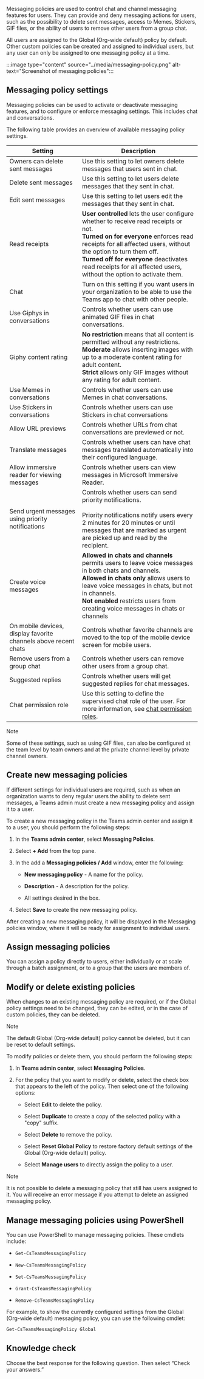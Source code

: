 Messaging policies are used to control chat and channel messaging features for users. They can provide and deny messaging actions for users, such as the possibility to delete sent messages, access to Memes, Stickers, GIF files, or the ability of users to remove other users from a group chat.

All users are assigned to the Global (Org-wide default) policy by default. Other custom policies can be created and assigned to individual users, but any user can only be assigned to one messaging policy at a time.

:::image type="content" source="../media/messaging-policy.png" alt-text="Screenshot of messaging policies":::


## Messaging policy settings

Messaging policies can be used to activate or deactivate messaging features, and to configure or enforce messaging settings. This includes chat and conversations. 

The following table provides an overview of available messaging policy settings.
 

| **Setting**  | **Description**                                              |
|--|-|
| Owners can delete sent messages                                 | Use this setting to let owners delete messages that users sent in chat.                                      |
| Delete sent messages  | Use this setting to let users delete messages that they sent in chat.|
| Edit sent messages   | Use this setting to let users edit the messages that they sent in chat.|
| Read receipts| **User controlled** lets the user configure whether to receive read receipts or not.<br/> **Turned on for everyone** enforces read receipts for all affected users, without the option to turn them off. <br/> **Turned off for everyone** deactivates read receipts for all affected users, without the option to activate them. |
| Chat         |  Turn on this setting if you want users in your organization to be able to use the Teams app to chat with other people. |
| Use Giphys in conversations                                     | Controls whether users can use animated GIF files in chat conversations.                              |
| Giphy content rating                                            | **No restriction** means that all content is permitted without any restrictions. <br/> **Moderate** allows inserting images with up to a moderate content rating for adult content. <br/> **Strict** allows only GIF images without any rating for adult content.      |
| Use Memes in conversations                                      | Controls whether users can use Memes in chat conversations.                                                 |
| Use Stickers in conversations                                   | Controls whether users can use Stickers in chat conversations                                               |
| Allow URL previews                                              | Controls whether URLs from chat conversations are previewed or not.                                         |
| Translate messages| Controls whether users can have chat messages translated automatically into their configured language.      |
| Allow immersive reader for viewing messages                     | Controls whether users can view messages in Microsoft Immersive Reader.                                     |
| Send urgent messages using priority notifications   | Controls whether users can send priority notifications. <br/><br/> Priority notifications notify users every 2 minutes for 20 minutes or until messages that are marked as urgent are picked up and read by the recipient.    |
| Create voice messages                                         | **Allowed in chats and channels** permits users to leave voice messages in both chats and channels.<br/> **Allowed in chats only** allows users to leave voice messages in chats, but not in channels. <br/> **Not enabled** restricts users from creating voice messages in chats or channels                         |
| On mobile devices, display favorite channels above recent chats | Controls whether favorite channels are moved to the top of the mobile device screen for mobile users.       |
| Remove users from a group chat                  | Controls whether users can remove other users from a group chat.     |
|Suggested replies | Controls whether users will get suggested replies for chat messages.|
|Chat permission role|Use this setting to define the supervised chat role of the user. For more information, see [chat permission roles](https://docs.microsoft.com/microsoftteams/supervise-chats-edu?azure-portal=true&#define-chat-permission-roles-for-each-user-in-your-environment). |


> [!NOTE]
> Some of these settings, such as using GIF files, can also be configured at the team level by team owners and at the private channel level by private channel owners.
 

## Create new messaging policies

If different settings for individual users are required, such as when an organization wants to deny regular users the ability to delete sent messages, a Teams admin must create a new messaging policy and assign it to a user.

To create a new messaging policy in the Teams admin center and assign it to a user, you should perform the following steps: 

1. In the **Teams admin center**, select **Messaging Policies**.

2. Select **+ Add** from the top pane.

3. In the add a **Messaging policies / Add** window, enter the following:

	- **New messaging policy** - A name for the policy.

	- **Description** - A description for the policy.

	- All settings desired in the box.

4. Select **Save** to create the new messaging policy.

After creating a new messaging policy, it will be displayed in the Messaging policies window, where it will be ready for assignment to individual users. 

## Assign messaging policies

You can assign a policy directly to users, either individually or at scale through a batch assignment, or to a group that the users are members of.
 
## Modify or delete existing policies

When changes to an existing messaging policy are required, or if the Global policy settings need to be changed, they can be edited, or in the case of custom policies, they can be deleted.

> [!NOTE]
> The default Global (Org-wide default) policy cannot be deleted, but it can be reset to default settings.


To modify policies or delete them, you should perform the following steps: 

 
1. In **Teams admin center**, select **Messaging Policies**.

2. For the policy that you want to modify or delete, select the check box that appears to the left of the policy. Then select one of the following options:

	- Select **Edit** to delete the policy.

	- Select **Duplicate** to create a copy of the selected policy with a "copy" suffix.

	- Select **Delete** to remove the policy.

	- Select **Reset Global Policy** to restore factory default settings of the Global (Org-wide default) policy.

	- Select **Manage users** to directly assign the policy to a user.
 

> [!NOTE]
> It is not possible to delete a messaging policy that still has users assigned to it. You will receive an error message if you attempt to delete an assigned messaging policy.


## Manage messaging policies using PowerShell

You can use PowerShell to manage messaging policies. These cmdlets include:


- ```Get-CsTeamsMessagingPolicy```

- ```New-CsTeamsMessagingPolicy```

- ```Set-CsTeamsMessagingPolicy```

- ```Grant-CsTeamsMessagingPolicy```

- ```Remove-CsTeamsMessagingPolicy```
 

For example, to show the currently configured settings from the Global (Org-wide default) messaging policy, you can use the following cmdlet:

```PowerShell
Get-CsTeamsMessagingPolicy Global
```


## Knowledge check

Choose the best response for the following question. Then select “Check your answers.”